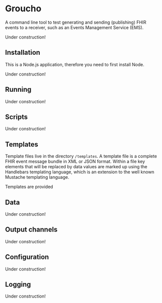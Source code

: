 # Groucho
A command line tool to test generating and sending (publishing) FHIR events to a receiver, such as an Events Management Service (EMS).

Under construction!

## Installation
This is a Node.js application, therefore you need to first install Node.

Under construction!

## Running
Under construction!

## Scripts
Under construction!

## Templates
Template files live in the directory `/templates`. A template file is a complete FHIR event message bundle in XML or JSON format. Within a file key elements that will be replaced by data values
are marked up using the Handlebars templating language, which is an extension to the well known Mustache templating language.


Templates are provided
## Data
Under construction!

## Output channels
Under construction!

## Configuration
Under construction!

## Logging
Under construction!
